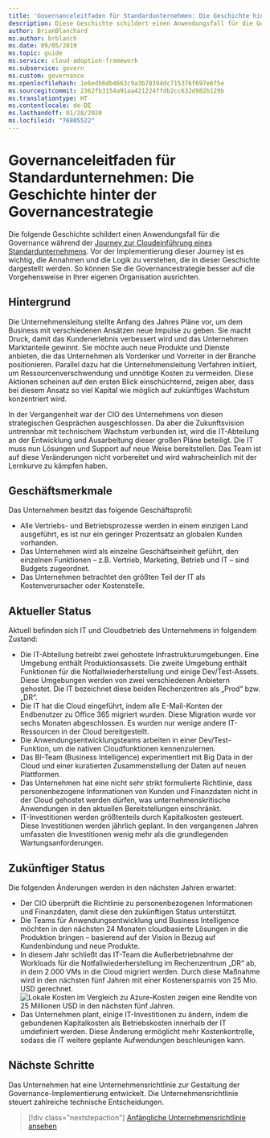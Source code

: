 ```yaml
---
title: 'Governanceleitfaden für Standardunternehmen: Die Geschichte hinter der Governancestrategie'
description: Diese Geschichte schildert einen Anwendungsfall für die Governance während der Journey zur Cloudeinführung eines Standardunternehmens.
author: BrianBlanchard
ms.author: brblanch
ms.date: 09/05/2019
ms.topic: guide
ms.service: cloud-adoption-framework
ms.subservice: govern
ms.custom: governance
ms.openlocfilehash: 1e6edb6db4663c9a3b78394dc715376f697e6f5e
ms.sourcegitcommit: 2362fb3154a91aa421224ffdb2cc632d982b129b
ms.translationtype: HT
ms.contentlocale: de-DE
ms.lasthandoff: 01/28/2020
ms.locfileid: "76805522"
---
```

# <a name="standard-enterprise-governance-guide-the-narrative-behind-the-governance-strategy"></a>Governanceleitfaden für Standardunternehmen: Die Geschichte hinter der Governancestrategie

Die folgende Geschichte schildert einen Anwendungsfall für die Governance während der [Journey zur Cloudeinführung eines Standardunternehmens](./index.md). Vor der Implementierung dieser Journey ist es wichtig, die Annahmen und die Logik zu verstehen, die in dieser Geschichte dargestellt werden. So können Sie die Governancestrategie besser auf die Vorgehensweise in Ihrer eigenen Organisation ausrichten.

## <a name="back-story"></a>Hintergrund

Die Unternehmensleitung stellte Anfang des Jahres Pläne vor, um dem Business mit verschiedenen Ansätzen neue Impulse zu geben. Sie macht Druck, damit das Kundenerlebnis verbessert wird und das Unternehmen Marktanteile gewinnt. Sie möchte auch neue Produkte und Dienste anbieten, die das Unternehmen als Vordenker und Vorreiter in der Branche positionieren. Parallel dazu hat die Unternehmensleitung Verfahren initiiert, um Ressourcenverschwendung und unnötige Kosten zu vermeiden. Diese Aktionen scheinen auf den ersten Blick einschüchternd, zeigen aber, dass bei diesem Ansatz so viel Kapital wie möglich auf zukünftiges Wachstum konzentriert wird.

In der Vergangenheit war der CIO des Unternehmens von diesen strategischen Gesprächen ausgeschlossen. Da aber die Zukunftsvision untrennbar mit technischem Wachstum verbunden ist, wird die IT-Abteilung an der Entwicklung und Ausarbeitung dieser großen Pläne beteiligt. Die IT muss nun Lösungen und Support auf neue Weise bereitstellen. Das Team ist auf diese Veränderungen nicht vorbereitet und wird wahrscheinlich mit der Lernkurve zu kämpfen haben.

## <a name="business-characteristics"></a>Geschäftsmerkmale

Das Unternehmen besitzt das folgende Geschäftsprofil:

- Alle Vertriebs- und Betriebsprozesse werden in einem einzigen Land ausgeführt, es ist nur ein geringer Prozentsatz an globalen Kunden vorhanden.
- Das Unternehmen wird als einzelne Geschäftseinheit geführt, den einzelnen Funktionen – z.B. Vertrieb, Marketing, Betrieb und IT – sind Budgets zugeordnet.
- Das Unternehmen betrachtet den größten Teil der IT als Kostenverursacher oder Kostenstelle.

## <a name="current-state"></a>Aktueller Status

Aktuell befinden sich IT und Cloudbetrieb des Unternehmens in folgendem Zustand:

- Die IT-Abteilung betreibt zwei gehostete Infrastrukturumgebungen. Eine Umgebung enthält Produktionsassets. Die zweite Umgebung enthält Funktionen für die Notfallwiederherstellung und einige Dev/Test-Assets. Diese Umgebungen werden von zwei verschiedenen Anbietern gehostet. Die IT bezeichnet diese beiden Rechenzentren als „Prod“ bzw. „DR“.
- Die IT hat die Cloud eingeführt, indem alle E-Mail-Konten der Endbenutzer zu Office 365 migriert wurden. Diese Migration wurde vor sechs Monaten abgeschlossen. Es wurden nur wenige andere IT-Ressourcen in der Cloud bereitgestellt.
- Die Anwendungsentwicklungsteams arbeiten in einer Dev/Test-Funktion, um die nativen Cloudfunktionen kennenzulernen.
- Das BI-Team (Business Intelligence) experimentiert mit Big Data in der Cloud und einer kuratierten Zusammenstellung der Daten auf neuen Plattformen.
- Das Unternehmen hat eine nicht sehr strikt formulierte Richtlinie, dass personenbezogene Informationen von Kunden und Finanzdaten nicht in der Cloud gehostet werden dürfen, was unternehmenskritische Anwendungen in den aktuellen Bereitstellungen einschränkt.
- IT-Investitionen werden größtenteils durch Kapitalkosten gesteuert. Diese Investitionen werden jährlich geplant. In den vergangenen Jahren umfassten die Investitionen wenig mehr als die grundlegenden Wartungsanforderungen.

## <a name="future-state"></a>Zukünftiger Status

Die folgenden Änderungen werden in den nächsten Jahren erwartet:

- Der CIO überprüft die Richtlinie zu personenbezogenen Informationen und Finanzdaten, damit diese den zukünftigen Status unterstützt.
- Die Teams für Anwendungsentwicklung und Business Intelligence möchten in den nächsten 24 Monaten cloudbasierte Lösungen in die Produktion bringen – basierend auf der Vision in Bezug auf Kundenbindung und neue Produkte.
- In diesem Jahr schließt das IT-Team die Außerbetriebnahme der Workloads für die Notfallwiederherstellung im Rechenzentrum „DR“ ab, in dem 2.000 VMs in die Cloud migriert werden. Durch diese Maßnahme wird in den nächsten fünf Jahren mit einer Kostenersparnis von 25 Mio. USD gerechnet.
    ![Lokale Kosten im Vergleich zu Azure-Kosten zeigen eine Rendite von 25 Millionen USD in den nächsten fünf Jahren.](../../../_images/govern/calculator-small-to-medium-enterprise.png)
- Das Unternehmen plant, einige IT-Investitionen zu ändern, indem die gebundenen Kapitalkosten als Betriebskosten innerhalb der IT umdefiniert werden. Diese Änderung ermöglicht mehr Kostenkontrolle, sodass die IT weitere geplante Aufwendungen beschleunigen kann.

## <a name="next-steps"></a>Nächste Schritte

Das Unternehmen hat eine Unternehmensrichtlinie zur Gestaltung der Governance-Implementierung entwickelt. Die Unternehmensrichtlinie steuert zahlreiche technische Entscheidungen.

> [!div class="nextstepaction"]
> [Anfängliche Unternehmensrichtlinie ansehen](./initial-corporate-policy.md)
